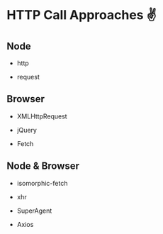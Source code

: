 # HTTP Call Approaches ✌️

## Node

* http

* request

## Browser

* XMLHttpRequest

* jQuery

* Fetch

## Node & Browser

* isomorphic-fetch

* xhr

* SuperAgent

* Axios
